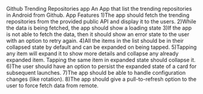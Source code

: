 Github Trending Repositories app
An App that list the trending repositories in Android from Github.
App Features
1)The app should fetch the trending repositories from the provided public API and
display it to the users.
2)While the data is being fetched, the app should show a loading state
3)If the app is not able to fetch the data, then it should show an error state to the
user with an option to retry again.
4)All the items in the list should be in their collapsed state by default and can be
expanded on being tapped.
5)Tapping any item will expand it to show more details and collapse any already
expanded item. Tapping the same item in expanded state should collapse it.
6)The user should have an option to persist the expanded state of a card for
subsequent launches.
7)The app should be able to handle configuration changes (like rotation).
8)The app should give a pull-to-refresh option to the user to force fetch data from
remote.
